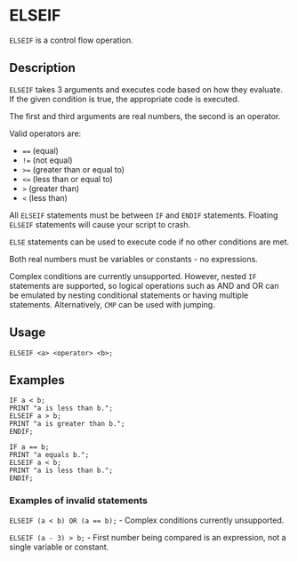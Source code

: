 # ELSEIF

`ELSEIF` is a control flow operation.

## Description

`ELSEIF` takes 3 arguments and executes code based on how they evaluate. If the given condition is true, the appropriate
code is executed.

The first and third arguments are real numbers, the second is an operator.

Valid operators are:

- `==` (equal)
- `!=` (not equal)
- `>=` (greater than or equal to)
- `<=` (less than or equal to)
- `>` (greater than)
- `<` (less than)

All `ELSEIF` statements must be between `IF` and `ENDIF` statements. Floating `ELSEIF` statements will cause your script
to crash.

`ELSE` statements can be used to execute code if no other conditions are met.

Both real numbers must be variables or constants - no expressions.

Complex conditions are currently unsupported. However, nested `IF` statements are supported, so logical operations such
as AND and OR can be emulated by nesting conditional statements or having multiple statements. Alternatively, `CMP` can
be used with jumping.

## Usage

`ELSEIF <a> <operator> <b>;`

## Examples

```
IF a < b;
PRINT "a is less than b.";
ELSEIF a > b;
PRINT "a is greater than b.";
ENDIF;
```

```
IF a == b;
PRINT "a equals b.";
ELSEIF a < b;
PRINT "a is less than b.";
ENDIF;
```

### Examples of invalid statements

`ELSEIF (a < b) OR (a == b);` - Complex conditions currently unsupported.

`ELSEIF (a - 3) > b;` - First number being compared is an expression, not a single variable or constant.
